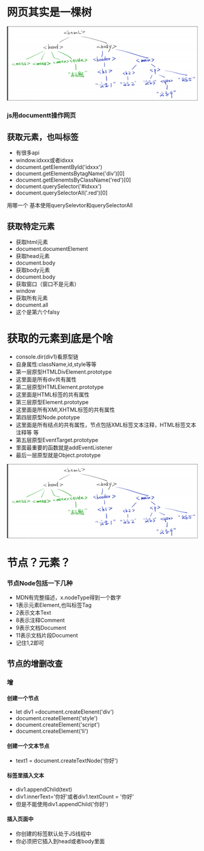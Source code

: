 # 网页其实是一棵树

![](https://github.com/lnn520/picture-blog/blob/main/dom%20(3).png)

### js用documentt操作网页

## 获取元素，也叫标签

* 有很多api
* window.idxxx或者idxxx
* document.getElementById('idxxx')
* document.getElementsBytagName('div')[0]
* document.getElenemtsByClassName('red')[0]
* document.querySelector('#idxxx')
* document.querySelectorAll('.red')[0]

用哪一个
基本使用querySelevtor和querySelectorAll

## 获取特定元素
* 获取html元素
* document.documentElement
* 获取head元素
* document.body
* 获取body元素
* document.body
* 获取窗口（窗口不是元素）
* window
* 获取所有元素
* document.all
* 这个是第六个falsy


# 获取的元素到底是个啥
* console.dir(div1)看原型链
* 自身属性:className,id,style等等
* 第一层原型HTMLDivElement.prototype
* 这里面是所有div共有属性
* 第二层原型HTMLElement.prototype
* 这里面是HTML标签的共有属性
* 第三层原型Element.prototype
* 这里面是所有XMl,XHTML标签的共有属性
* 第四层原型Node.pototype
* 这里面是所有结点的共有属性，节点包括XML标签文本注释，HTML标签文本注释等
等
* 第五层原型EventTarget.prototype
* 里面最重要的函数就是addEventListener
* 最后一层原型就是Object.prototype

![](https://github.com/lnn520/picture-blog/blob/main/dom%20(3).png)

# 节点？元素？
### 节点Node包括一下几种
* MDN有完整描述，x.nodeType得到一个数字
* 1表示元素Element,也叫标签Tag
* 2表示文本Text
* 8表示注释Comment
* 9表示文档Document
* 11表示文档片段Document
* 记住1,2即可

## 节点的增删改查
### 增
#### 创建一个节点
* let div1 =document.createElenent('div')
* document.createElement('style')
* document.createElement('script')
* document.createElement('li')
#### 创建一个文本节点
* text1 = document.createTextNode('你好')
#### 标签里插入文本
* div1.appendChild(text)
* div1.innerText='你好'或者div1.textCount = '你好'
* 但是不能使用div1.appendChild('你好')
#### 插入页面中
* 你创建的标签默认处于JS线程中
* 你必须把它插入到head或者body里面
